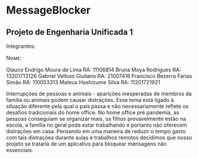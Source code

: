 # MessageBlocker

## Projeto de Engenharia Unificada 1

Integrantes: 

Nᴏᴍᴇ: 

Glauco Endrigo Moura de Lima            RA: 11106814
Bruna Moya Rodrigues                    RA: 13201713126
Gabriel Velloso Giuliano                RA: 21007416
Francisco Bezerra Farias Simão          RA: 110053313
Mateus Hashizume Silva                  RA: 11201721921


Interrupções de pessoas e animais - aparições inesperadas de membros da família ou animais podem causar distrações. Esse tema está ligado à situação diferente  pela qual o país passa e não necessariamente reflete os desafios tradicionais do home office.  No home office pré pandemia, as pessoas conseguiam se organizar mais, os filhos provavelmente estão na escola, a família no geral pode estar trabalhando e portanto não oferecem distrações em casa.
Pensando em uma maneira de reduzir o tempo gasto com tais distrações durante aulas e trabalhos remotos decidimos que nosso projeto se trataria de um aplicativo para bloquear mensagens não essenciais.
